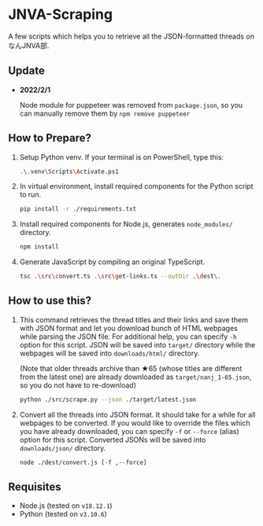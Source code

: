 # JNVA-Scraping

A few scripts which helps you to retrieve all the JSON-formatted threads on なんJNVA部.

## Update

* __2022/2/1__

    Node module for puppeteer was removed from `package.json`, so you can manually remove them by `npm remove puppeteer`

## How to Prepare?

1. Setup Python venv. If your terminal is on PowerShell, type this:

    ```bash
    .\.venv\Scripts\Activate.ps1
    ```

2. In virtual environment, install required components for the Python script to run.

    ```bash
    pip install -r ./requirements.txt
    ```

3. Install required components for Node.js, generates `node_modules/` directory.

    ```bash
    npm install
    ```

4. Generate JavaScript by compiling an original TypeScript.

    ```bash
    tsc .\src\convert.ts .\src\get-links.ts --outDir .\dest\.
    ```

## How to use this?

1. This command retrieves the thread titles and their links and save them with JSON format and let you download bunch of HTML webpages while parsing the JSON file. For additional help, you can specify `-h` option for this script. JSON will be saved into `target/` directory while the webpages will be saved into `downloads/html/` directory.

    (Note that older threads archive than ★65 (whose titles are different from the latest one) are already downloaded as `target/nanj_1-65.json`, so you do not have to re-download)

    ```bash
    python ./src/scrape.py --json ./target/latest.json
    ```

2. Convert all the threads into JSON format. It should take for a while for all webpages to be converted. If you would like to override the files which you have already downloaded, you can specify `-f` or `--force` (alias) option for this script. Converted JSONs will be saved into `downloads/json/` directory.

    ```bash
    node ./dest/convert.js [-f ,--force]
    ```

## Requisites

* Node.js (tested on `v18.12.1`)
* Python (tested on `v3.10.6`)
